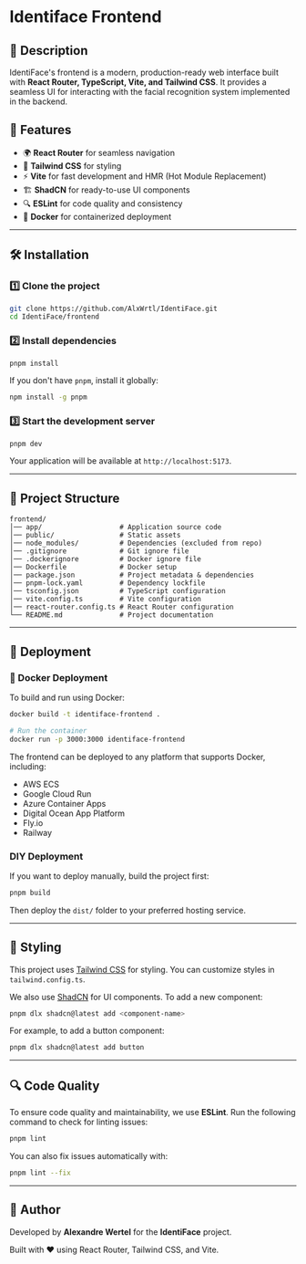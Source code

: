 # Identiface Frontend

## 📌 Description

IdentiFace's frontend is a modern, production-ready web interface built with **React Router, TypeScript, Vite, and Tailwind CSS**. It provides a seamless UI for interacting with the facial recognition system implemented in the backend.

## 🚀 Features

- 🌍 **React Router** for seamless navigation
- 🎨 **Tailwind CSS** for styling
- ⚡️ **Vite** for fast development and HMR (Hot Module Replacement)
- 🏗 **ShadCN** for ready-to-use UI components
- 🔍 **ESLint** for code quality and consistency
- 🐳 **Docker** for containerized deployment

---

## 🛠 Installation

### 1️⃣ Clone the project

```bash
git clone https://github.com/AlxWrtl/IdentiFace.git
cd IdentiFace/frontend
```

### 2️⃣ Install dependencies

```bash
pnpm install
```

If you don't have `pnpm`, install it globally:

```bash
npm install -g pnpm
```

### 3️⃣ Start the development server

```bash
pnpm dev
```

Your application will be available at `http://localhost:5173`.

---

## 📂 Project Structure

```plaintext
frontend/
│── app/                   # Application source code
│── public/                # Static assets
│── node_modules/          # Dependencies (excluded from repo)
│── .gitignore             # Git ignore file
│── .dockerignore          # Docker ignore file
│── Dockerfile             # Docker setup
│── package.json           # Project metadata & dependencies
│── pnpm-lock.yaml         # Dependency lockfile
│── tsconfig.json          # TypeScript configuration
│── vite.config.ts         # Vite configuration
│── react-router.config.ts # React Router configuration
└── README.md              # Project documentation
```

---

## 🚀 Deployment

### 🐳 Docker Deployment

To build and run using Docker:

```bash
docker build -t identiface-frontend .

# Run the container
docker run -p 3000:3000 identiface-frontend
```

The frontend can be deployed to any platform that supports Docker, including:

- AWS ECS
- Google Cloud Run
- Azure Container Apps
- Digital Ocean App Platform
- Fly.io
- Railway

### DIY Deployment

If you want to deploy manually, build the project first:

```bash
pnpm build
```

Then deploy the `dist/` folder to your preferred hosting service.

---

## 🎨 Styling

This project uses [Tailwind CSS](https://tailwindcss.com/) for styling. You can customize styles in `tailwind.config.ts`.

We also use [ShadCN](https://ui.shadcn.com/) for UI components. To add a new component:

```bash
pnpm dlx shadcn@latest add <component-name>
```

For example, to add a button component:

```bash
pnpm dlx shadcn@latest add button
```

---

## 🔍 Code Quality

To ensure code quality and maintainability, we use **ESLint**. Run the following command to check for linting issues:

```bash
pnpm lint
```

You can also fix issues automatically with:

```bash
pnpm lint --fix
```

---

## 📌 Author

Developed by **Alexandre Wertel** for the **IdentiFace** project.

Built with ❤️ using React Router, Tailwind CSS, and Vite.

